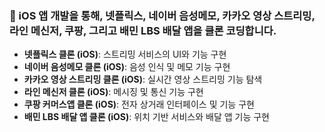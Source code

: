 

### 🍎 iOS 앱 개발을 통해, 넷플릭스, 네이버 음성메모, 카카오 영상 스트리밍, 라인 메신저, 쿠팡, 그리고 배민 LBS 배달 앱을 클론 코딩합니다.

- **넷플릭스 클론 (iOS)**: 스트리밍 서비스의 UI와 기능 구현
- **네이버 음성메모 클론 (iOS)**: 음성 인식 및 메모 기능 구현
- **카카오 영상 스트리밍 클론 (iOS)**: 실시간 영상 스트리밍 기능 탐색
- **라인 메신저 클론 (iOS)**: 메시징 및 통신 기능 구현
- **쿠팡 커머스앱 클론 (iOS)**: 전자 상거래 인터페이스 및 기능 구현
- **배민 LBS 배달 앱 클론 (iOS)**: 위치 기반 서비스와 배달 앱 기능 구현
